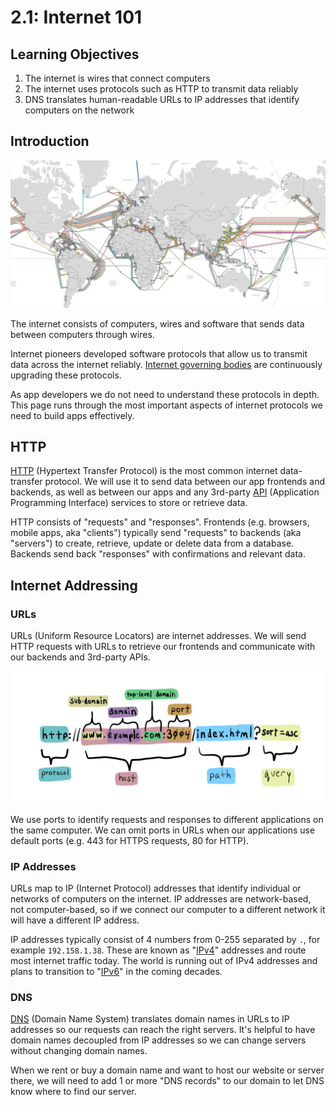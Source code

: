 # 2.1: Internet 101

## Learning Objectives

1. The internet is wires that connect computers
2. The internet uses protocols such as HTTP to transmit data reliably
3. DNS translates human-readable URLs to IP addresses that identify computers on the network

## Introduction

![Global map of submarine internet cables. Source: Ars Technica](<../../.gitbook/assets/2.1 - World Submarine Cable Map.png>)

The internet consists of computers, wires and software that sends data between computers through wires.

Internet pioneers developed software protocols that allow us to transmit data across the internet reliably. <a href="https://www.ietf.org/" target="_blank">Internet governing bodies</a> are continuously upgrading these protocols.

As app developers we do not need to understand these protocols in depth. This page runs through the most important aspects of internet protocols we need to build apps effectively.

## HTTP

<a href="https://developer.mozilla.org/en-US/docs/Web/HTTP/Overview" target="_blank">HTTP</a> (Hypertext Transfer Protocol) is the most common internet data-transfer protocol. We will use it to send data between our app frontends and backends, as well as between our apps and any 3rd-party <a href="https://www.mulesoft.com/resources/api/what-is-an-api" target="_blank">API</a> (Application Programming Interface) services to store or retrieve data.

HTTP consists of "requests" and "responses". Frontends (e.g. browsers, mobile apps, aka "clients") typically send "requests" to backends (aka "servers") to create, retrieve, update or delete data from a database. Backends send back "responses" with confirmations and relevant data.

## Internet Addressing

### URLs

URLs (Uniform Resource Locators) are internet addresses. We will send HTTP requests with URLs to retrieve our frontends and communicate with our backends and 3rd-party APIs.

![A URL consists of these key components. Source: Rocket Academy](<../../.gitbook/assets/2.1 - URL.jpg>)

We use ports to identify requests and responses to different applications on the same computer. We can omit ports in URLs when our applications use default ports (e.g. 443 for HTTPS requests, 80 for HTTP).

### IP Addresses

URLs map to IP (Internet Protocol) addresses that identify individual or networks of computers on the internet. IP addresses are network-based, not computer-based, so if we connect our computer to a different network it will have a different IP address.

IP addresses typically consist of 4 numbers from 0-255 separated by `.`, for example `192.158.1.38`. These are known as "<a href="https://en.wikipedia.org/wiki/IPv4" target="_blank">IPv4</a>" addresses and route most internet traffic today. The world is running out of IPv4 addresses and plans to transition to "<a href="https://en.wikipedia.org/wiki/IPv6\_address" target="_blank">IPv6</a>" in the coming decades.

### DNS

<a href="https://www.cloudflare.com/en-gb/learning/dns/what-is-dns/" target="_blank">DNS</a> (Domain Name System) translates domain names in URLs to IP addresses so our requests can reach the right servers. It's helpful to have domain names decoupled from IP addresses so we can change servers without changing domain names.&#x20;

When we rent or buy a domain name and want to host our website or server there, we will need to add 1 or more "DNS records" to our domain to let DNS know where to find our server.

